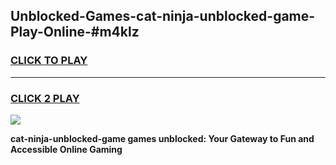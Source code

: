 
## Unblocked-Games-cat-ninja-unblocked-game-Play-Online-#m4klz
<h3>
<a href="https://premium.freeplayer.one?title=cat-ninja-unblocked-game&ref=27F">CLICK TO PLAY</a></h3>
<hr>

<h3>
<a href="https://premium.freeplayer.one?title=cat-ninja-unblocked-game&ref=27F">CLICK 2 PLAY</a>
  
</h3>

<a href="https://premium.freeplayer.one?title=cat-ninja-unblocked-game&ref=27F"><img src="https://clearcache.store/games.png"></a>


**cat-ninja-unblocked-game games unblocked: Your Gateway to Fun and Accessible Online Gaming**
